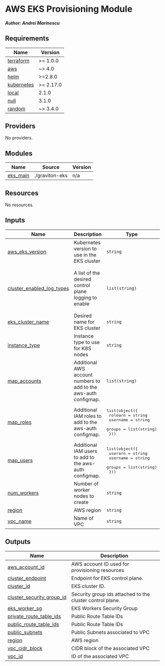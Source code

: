 # AWS EKS Provisioning Module
##### Author: Andrei Marinescu

## Requirements

| Name | Version |
|------|---------|
| <a name="requirement_terraform"></a> [terraform](#requirement\_terraform) | >= 1.0.0 |
| <a name="requirement_aws"></a> [aws](#requirement\_aws) | ~> 4.0 |
| <a name="requirement_helm"></a> [helm](#requirement\_helm) | >=2.8.0 |
| <a name="requirement_kubernetes"></a> [kubernetes](#requirement\_kubernetes) | >= 2.17.0 |
| <a name="requirement_local"></a> [local](#requirement\_local) | 2.1.0 |
| <a name="requirement_null"></a> [null](#requirement\_null) | 3.1.0 |
| <a name="requirement_random"></a> [random](#requirement\_random) | ~> 3.4.0 |

## Providers

No providers.

## Modules

| Name | Source | Version |
|------|--------|---------|
| <a name="module_eks_main"></a> [eks\_main](#module\_eks\_main) | ./graviton-eks | n/a |

## Resources

No resources.

## Inputs

| Name | Description | Type | Default | Required |
|------|-------------|------|---------|:--------:|
| <a name="input_aws_eks_version"></a> [aws\_eks\_version](#input\_aws\_eks\_version) | Kubernetes version to use in the EKS cluster | `string` | `"1.24"` | no |
| <a name="input_cluster_enabled_log_types"></a> [cluster\_enabled\_log\_types](#input\_cluster\_enabled\_log\_types) | A list of the desired control plane logging to enable | `list(string)` | <pre>[<br>  "api",<br>  "audit",<br>  "authenticator",<br>  "controllerManager",<br>  "scheduler"<br>]</pre> | no |
| <a name="input_eks_cluster_name"></a> [eks\_cluster\_name](#input\_eks\_cluster\_name) | Desired name for EKS cluster | `string` | n/a | yes |
| <a name="input_instance_type"></a> [instance\_type](#input\_instance\_type) | Instance type to use for K8S nodes | `string` | `"t2.small"` | no |
| <a name="input_map_accounts"></a> [map\_accounts](#input\_map\_accounts) | Additional AWS account numbers to add to the aws-auth configmap. | `list(string)` | `[]` | no |
| <a name="input_map_roles"></a> [map\_roles](#input\_map\_roles) | Additional IAM roles to add to the aws-auth configmap. | <pre>list(object({<br>    rolearn  = string<br>    username = string<br>    groups   = list(string)<br>  }))</pre> | `[]` | no |
| <a name="input_map_users"></a> [map\_users](#input\_map\_users) | Additional IAM users to add to the aws-auth configmap. | <pre>list(object({<br>    userarn  = string<br>    username = string<br>    groups   = list(string)<br>  }))</pre> | `[]` | no |
| <a name="input_num_workers"></a> [num\_workers](#input\_num\_workers) | Number of worker nodes to create | `string` | `"3"` | no |
| <a name="input_region"></a> [region](#input\_region) | AWS region | `string` | `"us-east-2"` | no |
| <a name="input_vpc_name"></a> [vpc\_name](#input\_vpc\_name) | Name of VPC | `string` | n/a | yes |

## Outputs

| Name | Description |
|------|-------------|
| <a name="output_aws_account_id"></a> [aws\_account\_id](#output\_aws\_account\_id) | AWS account ID used for provisioning resources |
| <a name="output_cluster_endpoint"></a> [cluster\_endpoint](#output\_cluster\_endpoint) | Endpoint for EKS control plane. |
| <a name="output_cluster_id"></a> [cluster\_id](#output\_cluster\_id) | EKS cluster ID. |
| <a name="output_cluster_security_group_id"></a> [cluster\_security\_group\_id](#output\_cluster\_security\_group\_id) | Security group ids attached to the cluster control plane. |
| <a name="output_eks_worker_sg"></a> [eks\_worker\_sg](#output\_eks\_worker\_sg) | EKS Workers Security Group |
| <a name="output_private_route_table_ids"></a> [private\_route\_table\_ids](#output\_private\_route\_table\_ids) | Public Route Table IDs |
| <a name="output_public_route_table_ids"></a> [public\_route\_table\_ids](#output\_public\_route\_table\_ids) | Public Route Table IDs |
| <a name="output_public_subnets"></a> [public\_subnets](#output\_public\_subnets) | Public Subnets associated to VPC |
| <a name="output_region"></a> [region](#output\_region) | AWS region |
| <a name="output_vpc_cidr_block"></a> [vpc\_cidr\_block](#output\_vpc\_cidr\_block) | CIDR block of the associated VPC |
| <a name="output_vpc_id"></a> [vpc\_id](#output\_vpc\_id) | ID of the associated VPC |
